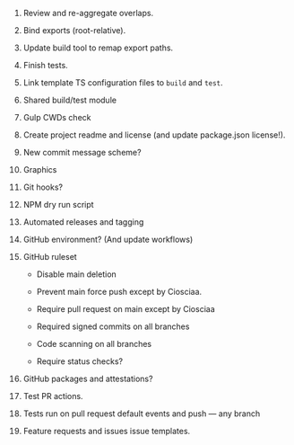 1. Review and re-aggregate overlaps.
2. Bind exports (root-relative).
3. Update build tool to remap export paths.
4. Finish tests.
5. Link template TS configuration files to `build` and `test`.
6. Shared build/test module 
7. Gulp CWDs check 

1. Create project readme and license (and update package.json license!).
2. New commit message scheme?
3. Graphics

1. Git hooks?
2. NPM dry run script
3. Automated releases and tagging

1. GitHub environment? (And update workflows)
2. GitHub ruleset
	- Disable main deletion
	- Prevent main force push except by Ciosciaa.
	- Require pull request on main except by Ciosciaa
	
	- Required signed commits on all branches
	- Code scanning on all branches
	
	- Require status checks?
3. GitHub packages and attestations?
4. Test PR actions.

1. Tests run on pull request default events and push — any branch
2. Feature requests and issues issue templates.